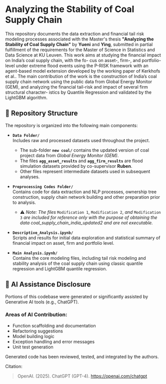 # Analyzing the Stability of Coal Supply Chain
This repository documents the data extraction and financial tail risk modeling processes associated with the Master's thesis **"Analyzing the Stability of Coal Supply Chain"** by **Yueni** and **Ying**, submitted in partial fulfillment of the requirements for the Master of Science in Statistics and Data Science at KU Leuven.
This work aims at studying the financial impact on India’s coal supply chain, with the fo-
cus on asset-, firm-, and portfolio- level under extreme flood events using the P-RISK
framework with an agent-based model extension developed by the working paper of
Kerkhofs et al.. The main contribution of the work is the construction of India’s
coal supply chain network using the public data from Global Energy Monitor (GEM), and analyzing the financial tail-risk and impact of several firm structural character-
istics by Quantile Regression and validated by the LightGBM algorithm.
## 📁 Repository Structure
The repository is organized into the following main components:


- **`Data Folder/`**  
  Includes raw and processed datasets used throughout the project.  
  
  - The sub-folder **`new coal/`** contains the updated version of coal project data from *Global Energy Monitor (GEM)*.  
  - The files **`agg_asset_results`** and **`agg_firm_results`** are flood simulation datasets provided by co-supervisor **Ruben**.  
  - Other files represent intermediate datasets used in subsequent analyses.

- **`Preprocessing Codes Folder/`**  
  Contains code for data extraction and NLP processes, ownership tree construction, supply chain network building and other preparation prior to analysis.  
  - ⚠️ *Note: The files* `Modification 1`, `Modification 2`, *and* `Modification 3` *are included for reference only with the purpose of obtaining the data *coal_supply_chain_india_updated2* and are not executable.*

- **`Descriptive_Analysis.ipynb/`**  
  Scripts and results for initial data exploration and statistical summary of financial impact on asset, firm and portfolio level.

- **`Main Analysis.ipynb/`**  
  Contains the core modeling files, including tail risk modeling and stability analysis of the coal supply chain using classic quantile regression and LightGBM quantile regression.

## 📢 AI Assistance Disclosure

Portions of this codebase were generated or significantly assisted by Generative AI tools (e.g., ChatGPT). 

### Areas of AI Contribution:
- Function scaffolding and documentation
- Refactoring suggestions
- Model building logic 
- Exception handling and error messages
- Unit test generation

Generated code has been reviewed, tested, and integrated by the authors.

Citation:
> OpenAI. (2025). ChatGPT (GPT-4). https://openai.com/chatgpt